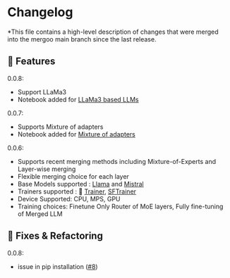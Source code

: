 # Changelog

*This file contains a high-level description of changes that were merged into the mergoo main branch since the last release.

## 🚀 Features
0.0.8:  
- Support LLaMa3
- Notebook added for [LLaMa3 based LLMs](https://github.com/Leeroo-AI/mergoo/blob/main/notebooks/integrate_llama3_experts.ipynb)  

0.0.7: 
- Supports Mixture of adapters
- Notebook added for [Mixture of adapters](https://github.com/Leeroo-AI/mergoo/blob/main/notebooks/Mistral_lora_compose_trainer.ipynb)

0.0.6:  
- Supports recent merging methods including Mixture-of-Experts and Layer-wise merging
- Flexible merging choice for each layer
- Base Models supported : [Llama](https://llama.meta.com/) and [Mistral](https://huggingface.co/docs/transformers/en/model_doc/mistral)
- Trainers supported : 🤗 [Trainer](https://huggingface.co/docs/transformers/en/main_classes/trainer), [SFTrainer](https://huggingface.co/docs/trl/en/sft_trainer)
- Device Supported: CPU, MPS, GPU
- Training choices: Finetune Only Router of MoE layers, Fully fine-tuning of Merged LLM

## 🔧 Fixes & Refactoring
0.0.8:  
- issue in pip installation ([#8](https://github.com/Leeroo-AI/mergoo/pull/8))